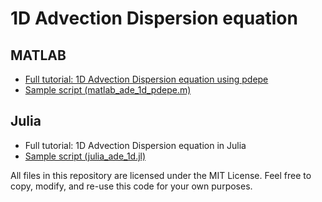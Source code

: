 # 1D Advection Dispersion equation

## MATLAB
* [Full tutorial: 1D Advection Dispersion equation using pdepe](guide_matlab_ade_1d_pdepe.md)
* [Sample script (matlab_ade_1d_pdepe.m)](matlab_ade_1d_pdepe.m)

## Julia
* Full tutorial: 1D Advection Dispersion equation in Julia
* [Sample script (julia_ade_1d.jl)](julia_ade_1d.jl)

All files in this repository are licensed under the MIT License. Feel free to copy, modify, and re-use this code for your own purposes.
